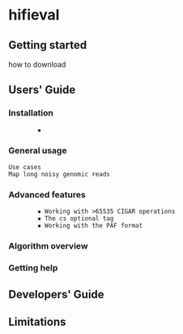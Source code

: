 # hifieval

## Getting started

how to download

## Users' Guide

### Installation
            ▪ 
### General usage
    Use cases
    Map long noisy genomic reads
### Advanced features
            ▪ Working with >65535 CIGAR operations
            ▪ The cs optional tag
            ▪ Working with the PAF format
### Algorithm overview
### Getting help

## Developers' Guide
## Limitations
